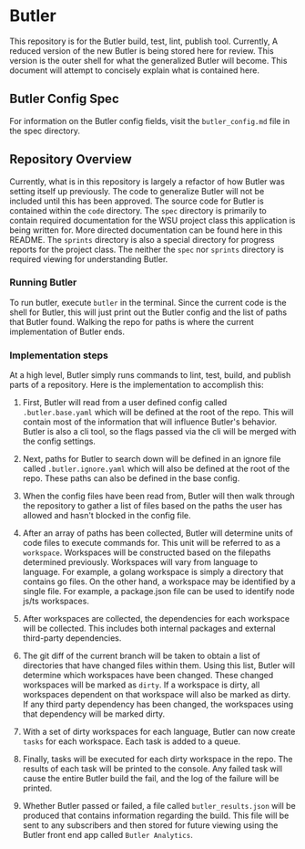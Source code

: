 # Butler

This repository is for the Butler build, test, lint, publish tool. Currently, A reduced version of the new Butler is
being stored here for review. This version is the outer shell for what the generalized Butler will become. This document
will attempt to concisely explain what is contained here.

## Butler Config Spec

For information on the Butler config fields, visit the `butler_config.md` file in the spec directory.

## Repository Overview

Currently, what is in this repository is largely a refactor of how Butler was setting itself up previously. The code to generalize
Butler will not be included until this has been approved. The source code for Butler is contained within the `code`
directory. The `spec` directory is primarily to contain required documentation for the WSU project class this
application is being written for. More directed documentation can be found here in this README. The `sprints` directory
is also a special directory for progress reports for the project class. The neither the `spec` nor `sprints` directory
is required viewing for understanding Butler.

### Running Butler

To run butler, execute `butler` in the terminal. Since the current code is the shell for Butler, this will just print
out the Butler config and the list of paths that Butler found. Walking the repo for paths is where the current
implementation of Butler ends.

### Implementation steps

At a high level, Butler simply runs commands to lint, test, build, and publish parts of a repository. Here is the
implementation to accomplish this:

1. First, Butler will read from a user defined config called `.butler.base.yaml` which will be defined at the root of
   the repo. This will contain most of the information that will influence Butler's behavior. Butler is also a cli tool,
   so the flags passed via the cli will be merged with the config settings.

2. Next, paths for Butler to search down will be defined in an ignore file called `.butler.ignore.yaml` which will also
   be defined at the root of the repo. These paths can also be defined in the base config.

3. When the config files have been read from, Butler will then walk through the repository to gather a list of files
   based on the paths the user has allowed and hasn't blocked in the config file.

4. After an array of paths has been collected, Butler will determine units of code files to execute commands for. This
   unit will be referred to as a `workspace`. Workspaces will be constructed based on the filepaths determined
   previously. Workspaces will vary from language to language. For example, a golang workspace is simply a directory
   that contains go files. On the other hand, a workspace may be identified by a single file. For example, a
   package.json file can be used to identify node js/ts workspaces.

5. After workspaces are collected, the dependencies for each workspace will be collected. This includes both internal
   packages and external third-party dependencies.

6. The git diff of the current branch will be taken to obtain a list of directories that have changed files within them.
   Using this list, Butler will determine which workspaces have been changed. These changed workspaces will be marked as
   `dirty`. If a workspace is dirty, all workspaces dependent on that workspace will also be marked as dirty. If any
   third party dependency has been changed, the workspaces using that dependency will be marked dirty.

7. With a set of dirty workspaces for each language, Butler can now create `tasks` for each workspace. Each task is
   added to a queue.

8. Finally, tasks will be executed for each dirty workspace in the repo. The results of each task will be printed to the
   console. Any failed task will cause the entire Butler build the fail, and the log of the failure will be printed.

9. Whether Butler passed or failed, a file called `butler_results.json` will be produced that contains information
   regarding the build. This file will be sent to any subscribers and then stored for future viewing using the Butler
   front end app called `Butler Analytics`.
